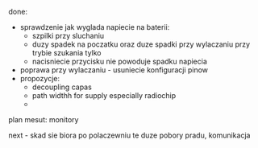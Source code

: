 done:
- sprawdzenie jak wyglada napiecie na baterii:
	- szpilki przy sluchaniu
	- duzy spadek na poczatku oraz duze spadki przy wylaczaniu przy trybie szukania tylko
	- nacisniecie przycisku nie powoduje spadku napiecia
- poprawa przy wylaczaniu - usuniecie konfiguracji pinow 
- propozycje:
	- decoupling capas
	- path widthh for supply especially radiochip 
	- 

plan mesut: monitory


next - skad sie biora po polaczewniu te duze pobory pradu, komunikacja
